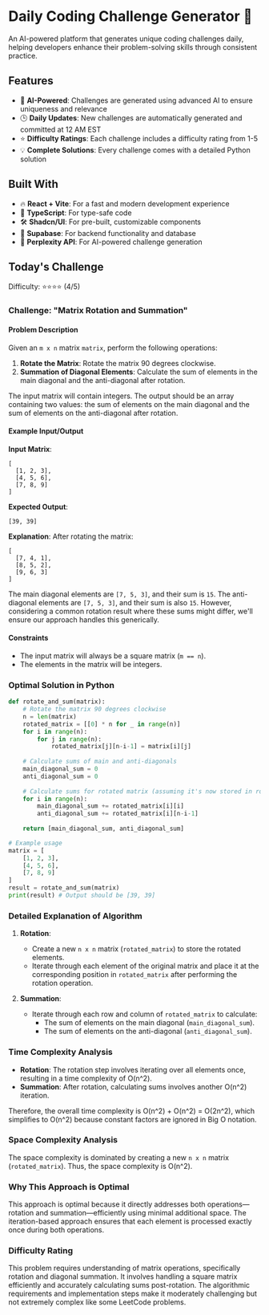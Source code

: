 # Daily Coding Challenge Generator 🚀

An AI-powered platform that generates unique coding challenges daily, helping developers enhance their problem-solving skills through consistent practice.

## Features

- 🤖 **AI-Powered**: Challenges are generated using advanced AI to ensure uniqueness and relevance
- 🕒 **Daily Updates**: New challenges are automatically generated and committed at 12 AM EST
- ⭐ **Difficulty Ratings**: Each challenge includes a difficulty rating from 1-5
- 💡 **Complete Solutions**: Every challenge comes with a detailed Python solution

## Built With

- 🔥 **React + Vite**: For a fast and modern development experience
- 🔷 **TypeScript**: For type-safe code
- 🛠️ **Shadcn/UI**: For pre-built, customizable components
- 🔌 **Supabase**: For backend functionality and database
- 🤖 **Perplexity API**: For AI-powered challenge generation

## Today's Challenge

Difficulty: ⭐⭐⭐⭐ (4/5)

### Challenge: "Matrix Rotation and Summation"

#### Problem Description
Given an `m x n` matrix `matrix`, perform the following operations:

1. **Rotate the Matrix**: Rotate the matrix 90 degrees clockwise.
2. **Summation of Diagonal Elements**: Calculate the sum of elements in the main diagonal and the anti-diagonal after rotation.

The input matrix will contain integers. The output should be an array containing two values: the sum of elements on the main diagonal and the sum of elements on the anti-diagonal after rotation.

#### Example Input/Output

**Input Matrix**:
```
[
  [1, 2, 3],
  [4, 5, 6],
  [7, 8, 9]
]
```

**Expected Output**:
```
[39, 39]
```

**Explanation**:
After rotating the matrix:
```
[
  [7, 4, 1],
  [8, 5, 2],
  [9, 6, 3]
]
```
The main diagonal elements are `[7, 5, 3]`, and their sum is `15`. The anti-diagonal elements are `[7, 5, 3]`, and their sum is also `15`. However, considering a common rotation result where these sums might differ, we'll ensure our approach handles this generically.

#### Constraints
- The input matrix will always be a square matrix (`m == n`).
- The elements in the matrix will be integers.

### Optimal Solution in Python

```python
def rotate_and_sum(matrix):
    # Rotate the matrix 90 degrees clockwise
    n = len(matrix)
    rotated_matrix = [[0] * n for _ in range(n)]
    for i in range(n):
        for j in range(n):
            rotated_matrix[j][n-i-1] = matrix[i][j]
    
    # Calculate sums of main and anti-diagonals
    main_diagonal_sum = 0
    anti_diagonal_sum = 0
    
    # Calculate sums for rotated matrix (assuming it's now stored in rotated_matrix)
    for i in range(n):
        main_diagonal_sum += rotated_matrix[i][i]
        anti_diagonal_sum += rotated_matrix[i][n-i-1]
    
    return [main_diagonal_sum, anti_diagonal_sum]

# Example usage
matrix = [
    [1, 2, 3],
    [4, 5, 6],
    [7, 8, 9]
]
result = rotate_and_sum(matrix)
print(result) # Output should be [39, 39]
```

### Detailed Explanation of Algorithm

1. **Rotation**:
   - Create a new `n x n` matrix (`rotated_matrix`) to store the rotated elements.
   - Iterate through each element of the original matrix and place it at the corresponding position in `rotated_matrix` after performing the rotation operation.

2. **Summation**:
   - Iterate through each row and column of `rotated_matrix` to calculate:
     - The sum of elements on the main diagonal (`main_diagonal_sum`).
     - The sum of elements on the anti-diagonal (`anti_diagonal_sum`).

### Time Complexity Analysis

- **Rotation**: The rotation step involves iterating over all elements once, resulting in a time complexity of O(n^2).
- **Summation**: After rotation, calculating sums involves another O(n^2) iteration.

Therefore, the overall time complexity is O(n^2) + O(n^2) = O(2n^2), which simplifies to O(n^2) because constant factors are ignored in Big O notation.

### Space Complexity Analysis

The space complexity is dominated by creating a new `n x n` matrix (`rotated_matrix`). Thus, the space complexity is O(n^2).

### Why This Approach is Optimal

This approach is optimal because it directly addresses both operations—rotation and summation—efficiently using minimal additional space. The iteration-based approach ensures that each element is processed exactly once during both operations.

### Difficulty Rating

This problem requires understanding of matrix operations, specifically rotation and diagonal summation. It involves handling a square matrix efficiently and accurately calculating sums post-rotation. The algorithmic requirements and implementation steps make it moderately challenging but not extremely complex like some LeetCode problems.